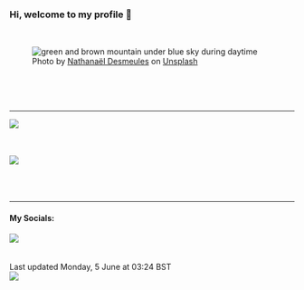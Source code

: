<h3>Hi, welcome to my profile 👋</h3>

<br />
<figure>
  <img
    src="https://images.unsplash.com/photo-1604765243044-03b86572dc85?crop=entropy&cs=tinysrgb&fit=max&fm=jpg&ixid=M3wyNzQ3MDB8MHwxfHJhbmRvbXx8fHx8fHx8fDE2ODU5Mjc1NzF8&ixlib=rb-4.0.3&q=80&w=1080&auto=format"
    alt="green and brown mountain under blue sky during daytime" 
  />
  <figcaption>Photo by <a
    href="https://unsplash.com/@nathanael240606?utm_source=Profile%20readme&utm_medium=referral">Nathanaël Desmeules</a> on <a
    href="https://unsplash.com/?utm_source=Profile%20readme&utm_medium=referral">Unsplash</a></figcaption>
</figure>




  <br /><br /><br />

<hr />
<img
  src="https://github-readme-stats.vercel.app/api?username=shanelucy&show_icons=true&theme=calm"
/>
<br /><br /><br />

<img 
  src="https://github-readme-stats.vercel.app/api/top-langs/?username=shanelucy&theme=calm"
/>
<br /><br /><br /><br />
<hr />
<h4>My Socials:</h4>
<a href="https://uk.linkedin.com/in/shane-lucy-4735b616a">
  <img
    src="https://img.shields.io/badge/linkedin%20-%230077B5.svg?&style=for-the-badge&logo=linkedin&logoColor=white"
  />
</a>
<br /><br /><br />
Last updated Monday, 5 June at 03:24 BST
<br />
<img
  src="https://github.com/ShaneLucy/ShaneLucy/workflows/README%20build/badge.svg"
/>
